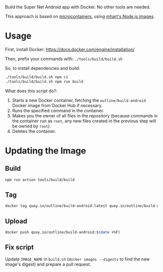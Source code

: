 Build the Super Net Android app with Docker. No other tools are needed.

This approach is based on [microcontainers](https://www.iron.io/microcontainers-tiny-portable-containers/), using [mhart's Node.js images](https://github.com/mhart/alpine-node).

# Usage

First, install Docker:
https://docs.docker.com/engine/installation/

Then, prefix your commands with: `./tools/build/build.sh`

So, to install dependencies and build:
```bash
./tools/build/build.sh npm ci
./tools/build/build.sh npm run build
```

What does this script do?:

 1. Starts a new Docker container, fetching the `outline/build-android` Docker image from Docker Hub if necessary.
 1. Runs the specified command in the container.
 1. Makes you the owner of all files in the repository (because commands in the container run as `root`, any new files created in the previous step will be owned by `root`).
 1. Deletes the container.

# Updating the Image

## Build

```bash
npm run action tools/build/build
```

## Tag

```bash
docker tag quay.io/outline/build-android:latest quay.io/outline/build-android:$(date +%F)
```

## Upload

```bash
docker push quay.io/outline/build-android:$(date +%F)
```

## Fix script

Update `IMAGE_NAME` in `build.sh` (`docker images --digests` to find the new image's digest) and prepare a pull request.
